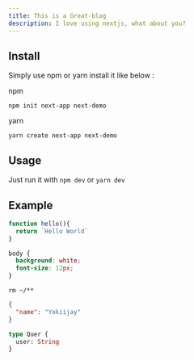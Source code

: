```yaml
---
title: This is a Great-blog
description: I love using nextjs, what about you?
---
```


## Install
Simply use npm or yarn install it like below :

npm
```shell
npm init next-app next-demo
```

yarn
```shell
yarn create next-app next-demo
```

## Usage
Just run it with `npm dev` or `yarn dev`

## Example
```js
function hello(){
  return `Hello World`
}
```

```css
body {
  background: white;
  font-size: 12px;
}
```

`rm ~/**`

```json
{
  "name": "Yokiijay"
}
```

```graphql
type Quer {
  user: String
}
```